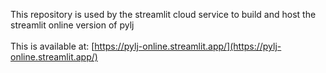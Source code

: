 This repository is used by the streamlit cloud service to build and host the streamlit online version of pylj <br>
<br>
This is available at: [https://pylj-online.streamlit.app/](https://pylj-online.streamlit.app/)
